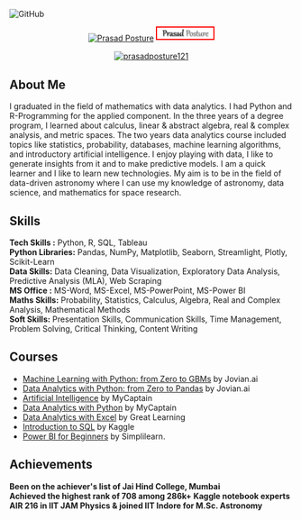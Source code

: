 ![GitHub](https://user-images.githubusercontent.com/95558446/223696873-15982f95-385e-4f58-b8ce-f7a0ccc43664.png)
<div align='center'>
<a href="https://www.linkedin.com/in/prasad-posture-6a3a77215/" target="blank"><img align="center" src="https://img.shields.io/badge/-Prasad Posture-blue?style=flat-square&logo=Linkedin&logoColor=white&link=https://www.linkedin.com/in/prasad-posture-6a3a77215/" alt="Prasad Posture" height="20" width="100" /></a>
 
<a href="https://prasadposture.streamlit.app/">
<img src="https://raw.githubusercontent.com/prasadposture/prasadposture/main/LOGO%202.png" alt="Portfolio Website" style="width:100px;height:20px;border:2px solid red;">
</a>

<a href="https://www.kaggle.com/prasadposture121" target="blank"><img align="center" src="https://img.shields.io/badge/-prasadposture121-blue?style=flat-square&logo=Kaggle&logoColor=white&link=https://www.kaggle.com/prasadposture121" alt="prasadposture121" height="20" width="100" /></a>
</div>
<h2 > About Me </h2>
I graduated in the field of mathematics with data analytics.
 I had Python and R-Programming for the applied component. 
In the three years of a degree program, I learned about calculus,
 linear & abstract algebra, real & complex analysis, and metric spaces.
 The two years data analytics course included topics like statistics, probability, databases,
 machine learning algorithms, and introductory artificial intelligence. 
I enjoy playing with data, I like to generate insights from it and to make predictive models.
 I am a quick learner and I like to learn new technologies. My aim is to be in the field of data-driven astronomy where I can use my knowledge of astronomy, data science, and mathematics for space research.
<br>
<h2> Skills </h2>
<b>Tech Skills :</b> Python, R, SQL, Tableau<br>
<b>Python Libraries:</b> Pandas, NumPy, Matplotlib, Seaborn, Streamlight, Plotly, Scikit-Learn<br>
<b>Data Skills:</b> Data Cleaning, Data Visualization, Exploratory Data Analysis, Predictive Analysis (MLA), Web Scraping <br>
<b>MS Office :</b> MS-Word, MS-Excel, MS-PowerPoint, MS-Power BI<br>
<b>Maths Skills:</b> Probability, Statistics, Calculus, Algebra, Real and Complex Analysis, Mathematical Methods<br>
<b>Soft Skills:</b> Presentation Skills, Communication Skills, Time Management, Problem Solving, Critical Thinking, Content Writing
<br>
<h2> Courses </h2>

* [Machine Learning with Python: from Zero to GBMs](https://jovian.com/certificate/MFQTQMJYGI) by Jovian.ai
* [Data Analytics with Python: from Zero to Pandas](https://jovian.com/certificate/MFQTOOJVGI) by Jovian.ai
* [Artificial Intelligence](https://drive.google.com/file/d/1oe2VOHz4Jp9FrKoiiKCtJPQqB9U8uOWm/view) by MyCaptain
* [Data Analytics with Python](https://drive.google.com/file/d/1l6aKdzuxLXTd1IvpoQirhfJGbWHhMh4Y/view) by MyCaptain
* [Data Analytics with Excel](https://drive.google.com/file/d/1W5hc0f0CWodbbIwdvwBfiBR3Cwu__-QY/view) by Great Learning
* [Introduction to SQL](https://www.kaggle.com/learn/certification/prasadposture121/intro-to-sql) by Kaggle
* [Power BI for Beginners](https://drive.google.com/file/d/1OeJaKndjOAfAvBMx4nM_MGYrwjb9yTKq/view) by Simplilearn.

<h2> Achievements </h2>
<b> Been on the achiever's list of Jai Hind College, Mumbai<br>
Achieved the highest rank of 708 among 286k+ Kaggle notebook experts<br>
AIR 216 in IIT JAM Physics &  joined IIT Indore for M.Sc. Astronomy</b>
